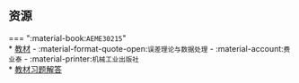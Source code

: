 ## 资源  
=== ":material-book:`AEME30215`"  
    * [教材](http://api.cqu-openlib.cn/file?key=ikJHi2wfwmod) - :material-format-quote-open:`误差理论与数据处理` - :material-account:`费业泰` - :material-printer:`机械工业出版社`  
        * [教材习题解答](http://api.cqu-openlib.cn/file?key=iuziq2wfwmwb)  